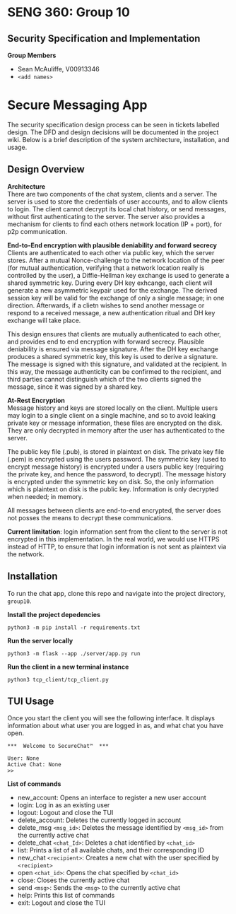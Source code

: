 # SENG 360: Group 10
## Security Specification and Implementation
**Group Members**
- Sean McAuliffe, V00913346
- `<add names>`
# Secure Messaging App
The security specification design process can be seen in tickets labelled design. The DFD and design decisions will be documented in the project wiki. Below is a brief description of the system architecture, installation, and usage.

## Design Overview

**Architecture**  
There are two components of the chat system, clients and a server. The server is used to 
store the credentials of user accounts, and to allow clients to login. The client cannot decrypt its
local chat history, or send messages, without first authenticating to the server. The server also
provides a mechanism for clients to find each others network location (IP + port), for p2p communication.  

**End-to-End encryption with plausible deniability and forward secrecy**  
Clients are authenticated to each other via public key, which the server stores. After a mutual Nonce-challenge
to the network location of the peer (for mutual authentication, verifying that a network location really is controlled by the user), a Diffie-Hellman key exchange is used to generate a shared symmetric key. During every DH key exhcange, each client will generate a new asymmetric keypair used for the exchange. The derived session key will be valid for the exchange of only a single message; in one direction. Afterwards, if a clietn wishes to send another message or respond to a received message, a new authentication ritual and DH key exchange will take place.

This design ensures that clients are mutually authenticated to each other, and provides end to end encryption with forward secrecy. Plausible deniability is ensured via message signature. After the DH key exchange produces a shared symmetric key, this key is used to derive a signature. The message is signed with this signature, and validated at the recipient. In this way, the message authenticity can be confirmed to the recipient, and third parties cannot distinguish which of the two clients signed the message, since it was signed by a shared key.

**At-Rest Encryption**  
Message history and keys are stored locally on the client. Multiple users may login to a single client on a single machine, and so to avoid leaking private key or message information, these files are encrypted on the disk. They are only decrypted in memory after the user has authenticated to the server.

The public key file (.pub), is stored in plaintext on disk. The private key file (.pem) is encrypted using the users password. The symmetric key (used to encrypt message history) is encrypted under a users public key (requiring the private key, and hence the password, to decrypt). The message history is encrypted under the symmetric key on disk. So, the only information which is plaintext on disk is the public key. Information is only decrypted when needed; in memory.

All messages between clients are end-to-end encrypted, the server does not posses the means to decrypt these communications.

**Current limitation**: login information sent from the client to the server is not encrypted in this implementation. In the real world, we would use HTTPS instead of HTTP, to ensure that login information is not
sent as plaintext via the network.

## Installation
To run the chat app, clone this repo and navigate into the project directory,
`group10`.

**Install the project depedencies**
```
python3 -m pip install -r requirements.txt
```

**Run the server locally**
```
python3 -m flask --app ./server/app.py run
```

**Run the client in a new terminal instance**
```
python3 tcp_client/tcp_client.py
```

## TUI Usage
Once you start the client you will see the following interface. It displays
information about what user you are logged in as, and what chat you have open.

```
***  Welcome to SecureChat™  ***

User: None
Active Chat: None
>> 
```

**List of commands**
- new_account: Opens an interface to register a new user account
- login: Log in as an existing user
- logout: Logout and close the TUI
- delete_account: Deletes the currently logged in account
- delete_msg `<msg_id>`: Deletes the message identified by `<msg_id>` from the currently active chat
- delete_chat `<chat_Id>`: Deletes a chat identified by `<chat_id>`
- list: Prints a list of all available chats, and their corresponding ID
- new_chat `<recipient>`: Creates a new chat with the user specified by `<recipient>`
- open `<chat_id>`: Opens the chat specified by `<chat_id>`
- close: Closes the currently active chat
- send `<msg>`: Sends the `<msg>` to the currently active chat
- help: Prints this list of commands
- exit: Logout and close the TUI
